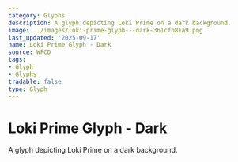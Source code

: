 ```yaml
---
category: Glyphs
description: A glyph depicting Loki Prime on a dark background.
image: ../images/loki-prime-glyph---dark-361cfb81a9.png
last_updated: '2025-09-17'
name: Loki Prime Glyph - Dark
source: WFCD
tags:
- Glyph
- Glyphs
tradable: false
type: Glyph
---
```


# Loki Prime Glyph - Dark

A glyph depicting Loki Prime on a dark background.

